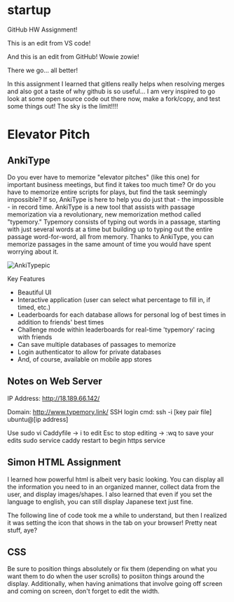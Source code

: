 # startup
GitHub HW Assignment!

This is an edit from VS code!

And this is an edit from GitHub! Wowie zowie!

There we go... all better!

In this assignment I learned that gitlens really helps when resolving merges and also got a taste of why github is so useful... I am very inspired to go look at some open source code out there now, make a fork/copy, and test some things out! The sky is the limit!!!!

 # Elevator Pitch
 ## AnkiType
Do you ever have to memorize "elevator pitches" (like this one) for important business meetings, but find it takes too much time? Or do you have to memorize entire scripts for plays, but find the task seemingly impossible? If so, AnkiType is here to help you do just that - the impossible - in record time. AnkiType is a new tool that assists with passage memorization via a revolutionary, new memorization method called "typemory." Typemory consists of typing out words in a passage, starting with just several words at a time but building up to typing out the entire passage word-for-word, all from memory. Thanks to AnkiType, you can memorize passages in the same amount of time you would have spent worrying about it.


![AnkiTypepic](https://user-images.githubusercontent.com/122409716/214924230-aa613057-602a-4afe-930c-5bb62e81f96a.png)

Key Features
- Beautiful UI
- Interactive application (user can select what percentage to fill in, if timed, etc.)
- Leaderboards for each database allows for personal log of best times in addition to friends' best times
- Challenge mode within leaderboards for real-time 'typemory' racing with friends
- Can save multiple databases of passages to memorize
- Login authenticator to allow for private databases
- And, of course, available on mobile app stores

## Notes on Web Server

IP Address: http://18.189.66.142/

Domain: http://www.typemory.link/
SSH login cmd: ssh -i [key pair file] ubuntu@[ip address]

Use sudo vi Caddyfile -> i to edit
Esc to stop editing -> :wq to save your edits
sudo service caddy restart to begin https service

## Simon HTML Assignment

I learned how powerful html is albeit very basic looking. You can display all the information you need to in an organized manner, collect data from the user, and display images/shapes. I also learned that even if you set the language to english, you can still display Japanese text just fine.

The following line of code took me a while to understand, but then I realized it was setting the icon that shows in the tab on your browser! Pretty neat stuff, aye?
    <link rel="icon" href="favicon.ico" />

## CSS

Be sure to position things absolutely or fix them (depending on what you want them to do when the user scrolls) to posiiton things around the display. Additionally, when having animations that involve going off screen and coming on screen, don't forget to edit the width.
